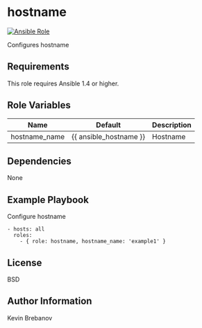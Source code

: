 hostname
========

[![Ansible Role](https://img.shields.io/ansible/role/3391.svg)](https://galaxy.ansible.com/list#/roles/3391)

Configures hostname

Requirements
------------

This role requires Ansible 1.4 or higher.

Role Variables
--------------

| Name          | Default                | Description |
|---------------|------------------------|-------------|
| hostname_name | {{ ansible_hostname }} | Hostname    |

Dependencies
------------

None

Example Playbook
----------------

Configure hostname
```
- hosts: all
  roles:
    - { role: hostname, hostname_name: 'example1' }
```

License
-------

BSD

Author Information
------------------

Kevin Brebanov
